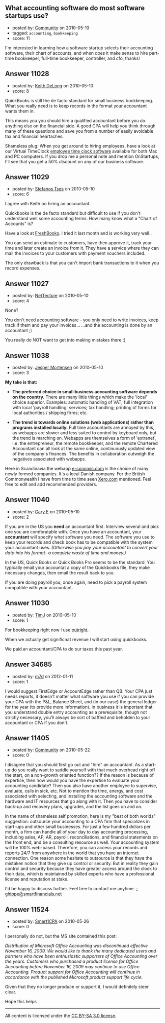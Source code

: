 ## What accounting software do most software startups use?

- posted by: [Community](https://stackexchange.com/users/-1/-1-community) on 2010-05-10
- tagged: `accounting`, `bookkeeping`
- score: 11

I'm interested in learning how a software startup selects their accounting software, their chart of accounts, and when does it make sense to hire part-time bookkeeper, full-time bookkeeper, controller, and cfo, thanks!


## Answer 11028

- posted by: [Keith DeLong](https://stackexchange.com/users/-1/888-keith-delong) on 2010-05-10
- score: 8

<p>QuickBooks is still the de facto standard for small business bookkeeping. What you really need is to keep records in the format your accountant wants them in. </p>

<p>This means you you should hire a qualified accountant before you do anything else on the financial side. A good CPA will help you think through many of these questions and save you from a number of easily avoidable tax and financial heartaches.</p>

<p>Shameless plug:
When you get around to hiring employees, have a look at our Virtual TimeClock <a href="http://www.redcort.com/timeclock/" rel="nofollow">employee time clock software</a> available for both Mac and PC computers. If you drop me a personal note and mention OnStartups, I'll see that you get a 50% discount on any of our business software.</p>



## Answer 11029

- posted by: [Stefanos Tses](https://stackexchange.com/users/-1/3178-stefanos-tses) on 2010-05-10
- score: 6

I agree with Keith on hiring an accountant. 

Quickbooks is the de facto standard but difficult to use if you don't understand well some accounting terms. How many know what a "Chart of Accounts" is?

Have a look at <a href="http://www.FreshBooks.com">FreshBooks</a>.
I tried it last month and is working very well..

You can send an estimate to customers, have then approve it, track your time and later create an invoice from it. They have a service where they can mail the invoices to your customers with payment vouchers included.

The only drawback is that you can't import bank transactions to it when you record expenses.




## Answer 11027

- posted by: [NetTecture](https://stackexchange.com/users/-1/3350-nettecture) on 2010-05-10
- score: 4

None?

You don't need accounting software - you only need to write invoices, keep track if them and pay your invoices...
...and the accounting is done by an accountant ;)

You really do NOT want to get into making mistakes there ;)


## Answer 11038

- posted by: [Jesper Mortensen](https://stackexchange.com/users/-1/1261-jesper-mortensen) on 2010-05-10
- score: 3

<p><strong>My take is that:</strong></p>

<ul>
<li><p><strong>The preferred choice in small business accounting software depends on the country.</strong> There are many little things which make the 'local' choice superior. Examples: automatic handling of VAT; full integration with local 'payroll handling' services; tax handling; printing of forms for local authorities / shipping firms; etc.</p></li>
<li><p><strong>The trend is towards online solutions (web applications) rather than programs installed locally.</strong> Full time accountants are annoyed by this, as webapps are slower and less suited to control by keyboard only, but the trend is marching on. Webapps are themselves a form of 'extranet', i.e. the entrepreneur, the remote bookkeeper, and the remote Chartered Accountant can all look at the same online, continuously updated view of the company's finances. The benefits in collaboration outweigh the negatives associated with webapps.</p></li>
</ul>

<p>Here in Scandinavia the webapp <a href="http://www.e-conomic.com/" rel="nofollow">e-conomic.com</a> is the choice of many newly formed companies. It's a local Danish company. For the British Commonwealth I have from time to time seen <a href="http://www.xero.com/" rel="nofollow">Xero.com</a> mentioned. Feel free to edit and add recommended providers.</p>



## Answer 11040

- posted by: [Gary E](https://stackexchange.com/users/-1/2587-gary-e) on 2010-05-10
- score: 2

If you are in the US you **need** an accountant first. Interview several and pick one you are comforatable with. Once you have an accountant, your **accountant** will specify what software you need. The software you use to keep your records and check book has to be compatible with the system your accountant uses. *(Otherwise you pay your accountant to convert your data into his format- a complete waste of time and money.)*

In the US, Quick Books or Quick Books Pro seems to be the standard. You typically email your accountat a copy of the Quickbooks file, they make necessary changes, then email the result back to you. 

If you are doing payroll you, once again, need to pick a payroll system compatible with your accountant.



## Answer 11030

- posted by: [TimJ](https://stackexchange.com/users/-1/1172-timj) on 2010-05-10
- score: 1

<p>For bookkeeping right now I use <a href="http://outright.com/" rel="nofollow">outright</a>. </p>

<p>When we actually get significnat revenue I will start using quickbooks.</p>

<p>We paid an accountant/CPA to do our taxes this past year.</p>



## Answer 34685

- posted by: [m7d](https://stackexchange.com/users/-1/15548-m7d) on 2012-01-11
- score: 1

I would suggest FirstEdge or AccountEdge rather than QB. Your CPA just needs reports, it doesn't matter what software you use if you can provide your CPA with the P&L, Balance Sheet, and (in our case) the general ledger for the year (to provide more information). In business it is important that you understand double entry accounting as a prerequisite, though not strictly necessary, you'll always be sort of baffled and beholden to your accountant or CPA if you don't. 


## Answer 11405

- posted by: [Community](https://stackexchange.com/users/-1/-1-community) on 2010-05-22
- score: 0

I disagree that you should first go out and "hire" an accountant.  As a start-up do you really want to saddle yourself with that much overhead right off the start, on a non-growth oriented function??  If the reason is because of expertise, then how would you have the expertise to evaluate your accounting candidate?  Then you also have another employee to supervise, evaluate, calls in sick, etc. Not to mention the time, energy, and cost associated with selecting, and installing the accounting software and the hardware and IT resources that go along with it.  Then you have to consider back-up and recovery plans, upgrades, and the list goes on and on.  

In the name of shameless self promotion, here is my "best of both worlds" suggestion:  outsource your accounting to a CPA firm that specializes in start-ups and other small businesses.  For just a few hundred dollars per month, a firm can handle all of your day to day accounting processing, including sales, AP, AR, payroll, reconciliations, and financial statements on the front end, and be a consulting resource as well.  Your accounting system will be 100% web-based.  Therefore, you can access your records and reports 24/7 from anywhere in the world that you have an internet connection.  One reason some hesitate to outsource is that they have the mistaken notion that they give up control or security.  But in reality they gain control and security because they have greater access around the clock to their data, which is maintained by skilled experts who have a professional license and reputation at stake.

I'd be happy to discuss further.  Feel free to contact me anytime.
-ghippe@smartfinancials.net


## Answer 11524

- posted by: [Smart1CPA](https://stackexchange.com/users/-1/3488-smart1cpa) on 2010-05-26
- score: 0

I personally do not, but the MS site contained this post:

*Distribution of Microsoft Office Accounting was discontinued effective November 16, 2009.
We would like to thank the many dedicated users and partners who have been enthusiastic supporters of Office Accounting over the years.
Customers who purchased a product license for Office Accounting before November 16, 2009 may continue to use Office Accounting. Product support for Office Accounting will continue in accordance with the published Microsoft product support life cycle.*

Given that they no longer produce or support it, I would definitely steer clear.

Hope this helps



---

All content is licensed under the [CC BY-SA 3.0 license](https://creativecommons.org/licenses/by-sa/3.0/).

